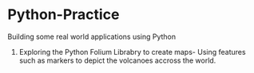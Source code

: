 # Python-Practice
Building some real world applications using Python
1. Exploring the Python Folium Librabry to create maps- Using features such as markers to depict the volcanoes accross the world.
